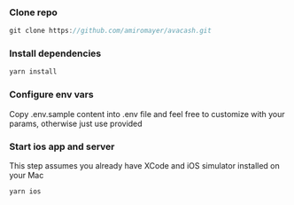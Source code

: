 ### Clone repo

```js
git clone https://github.com/amiromayer/avacash.git
```

### Install dependencies

```js
yarn install
```

### Configure env vars

Copy .env.sample content into .env file and feel free to customize with your
params, otherwise just use provided

### Start ios app and server

This step assumes you already have XCode and iOS simulator installed on your Mac

```js
yarn ios
```
